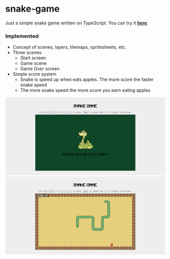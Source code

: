 # snake-game
Just a simple snake game written on TypeScript. You can try it __*[here](https://snake-game-1.vercel.app)*__.

### Implemented
- Concept of scenes, layers, tilemaps, spritesheets, etc.
- Three scenes
  - Start screen
  - Game scene
  - Game Over screen
- Simple score system
  - Snake is speed up when eats apples. The more score the faster snake speed
  - The more snake speed the more score you earn eating apples  

![snake game: start](public/startScreen.png)
![snake game: main](public/gameScreen.png)

